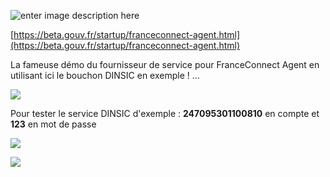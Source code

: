 ![enter image description here](https://beta.gouv.fr/img/startup/franceconnect-agent.png)

[https://beta.gouv.fr/startup/franceconnect-agent.html](https://beta.gouv.fr/startup/franceconnect-agent.html)

La fameuse démo du fournisseur de service pour FranceConnect Agent en
utilisant ici le bouchon DINSIC en exemple ! ...

  

![][1]

  

Pour tester le service DINSIC d'exemple : **247095301100810** en compte et
**123** en mot de passe

  

![][2]

  

![][3]

  [1]: http://telegra.ph/file/fbaf46974b38a27b95db7.png
  [2]: http://telegra.ph/file/9cc9df8c451dce5e668d6.png
  [3]: http://telegra.ph/file/d5b700dff17aff10cd78d.png

